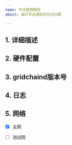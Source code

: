 ```yaml
---
name: 节点故障报告 
about: 运行节点遇到的任何问题

---
```

## 1. 详细描述


## 2. 硬件配置
<!-- 物理机还是云主机, 什么操作系统, cpu主频, 内存, 磁盘 -->

## 3. gridchaind版本号


## 4. 日志


## 5. 网络
- [x] 主网
- [ ] 测试网

